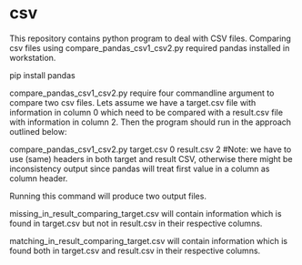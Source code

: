 # csv
This repository contains python program to deal with CSV files. 
Comparing csv files using compare_pandas_csv1_csv2.py required pandas installed in workstation.

pip install pandas

compare_pandas_csv1_csv2.py require four commandline argument to compare two csv files.
Lets assume we have a target.csv file with information in column 0 which need to be compared with a result.csv file with information in column 2.
Then the program should run in the approach outlined below:

 compare_pandas_csv1_csv2.py target.csv 0 result.csv 2
#Note: we have to use (same) headers in both target and result CSV, otherwise there might be inconsistency output since pandas will treat first value in a column as column header.  

Running this command will produce two output files.

missing_in_result_comparing_target.csv will contain information which is found in target.csv but not in result.csv in their respective columns.

matching_in_result_comparing_target.csv will contain information which is found both in target.csv and result.csv in their respective columns.




